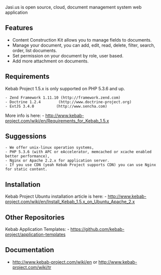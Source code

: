 Jasi.us is open source, cloud, document management system web application 

Features
--------
* Content Construction Kit allows you to manage fields to documents.
* Manage your document, you can add, edit, read, delete, filter, search, order, list documents.
* Set permission on your document by role, user based.
* Add more attachment on documents.

Requirements
------------
Kebab Project 1.5.x is only supported on PHP 5.3.6 and up.

    - Zend Framework 1.11.10 (http://framework.zend.com)
    - Doctrine 1.2.4        (http://www.doctrine-project.org)
    - ExtJS 3.4.0          (http://www.sencha.com)

More info is here: 
    - http://www.kebab-project.com/wiki/en/Requirements_for_Kebab_1.5.x

Suggessions
-----------
    - We offer unix-linux operation systems,
    - PHP 5.3.6 (with APC or eAccelerator, memcached or xcache enabled better performance),
    - Nginx or Apache 2.2.x for application server.
    - If you use CDN (yeah Kebab Project supports CDN) you can use Nginx for static content.

Installation
-----------
Kebab Project Ubuntu installation article is here:
    - http://www.kebab-project.com/wiki/en/Install_Kebab_1.5.x_on_Ubuntu_Apache_2.x

Other Repositories
-----------
Kebab Application Templates:
    - https://github.com/kebab-project/application-templates

Documentation
-------------
- http://www.kebab-project.com/wiki/en or http://www.kebab-project.com/wiki/tr

[1]: http://kebab-project.com